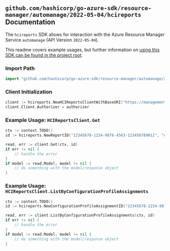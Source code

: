 
## `github.com/hashicorp/go-azure-sdk/resource-manager/automanage/2022-05-04/hcireports` Documentation

The `hcireports` SDK allows for interaction with the Azure Resource Manager Service `automanage` (API Version `2022-05-04`).

This readme covers example usages, but further information on [using this SDK can be found in the project root](https://github.com/hashicorp/go-azure-sdk/tree/main/docs).

### Import Path

```go
import "github.com/hashicorp/go-azure-sdk/resource-manager/automanage/2022-05-04/hcireports"
```


### Client Initialization

```go
client := hcireports.NewHCIReportsClientWithBaseURI("https://management.azure.com")
client.Client.Authorizer = authorizer
```


### Example Usage: `HCIReportsClient.Get`

```go
ctx := context.TODO()
id := hcireports.NewReportID("12345678-1234-9876-4563-123456789012", "example-resource-group", "clusterValue", "configurationProfileAssignmentValue", "reportValue")

read, err := client.Get(ctx, id)
if err != nil {
	// handle the error
}
if model := read.Model; model != nil {
	// do something with the model/response object
}
```


### Example Usage: `HCIReportsClient.ListByConfigurationProfileAssignments`

```go
ctx := context.TODO()
id := hcireports.NewConfigurationProfileAssignmentID("12345678-1234-9876-4563-123456789012", "example-resource-group", "clusterValue", "configurationProfileAssignmentValue")

read, err := client.ListByConfigurationProfileAssignments(ctx, id)
if err != nil {
	// handle the error
}
if model := read.Model; model != nil {
	// do something with the model/response object
}
```
